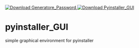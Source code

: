 [![Download Generatore_Password](https://img.shields.io/sourceforge/dm/generatore-password.svg)](https://sourceforge.net/projects/generatore-password/files/latest/download),[![Download Pyinstaller_GUI](https://img.shields.io/sourceforge/dt/pyinstaller-gui.svg)](https://sourceforge.net/projects/pyinstaller-gui/files/latest/download)

# pyinstaller_GUI
simple graphical environment for pyinstaller
